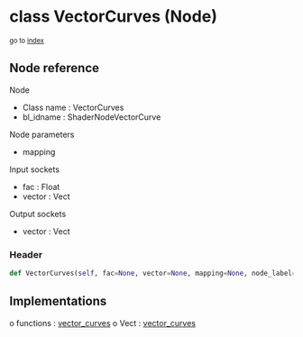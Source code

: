 # class VectorCurves (Node)

<sub>go to [index](/docs/index.md)</sub>

## Node reference

Node
 - Class name : VectorCurves
 - bl_idname : ShaderNodeVectorCurve

Node parameters
 - mapping

Input sockets
 - fac : Float
 - vector : Vect

Output sockets
 - vector : Vect

### Header

``` python
def VectorCurves(self, fac=None, vector=None, mapping=None, node_label=None, node_color=None):
```

## Implementations

o functions : [vector_curves](/docs/Shader_classes/GLOBAL.md#vector_curves)
o Vect : [vector_curves](/docs/Shader_classes/Vect.md#vector_curves)

